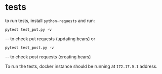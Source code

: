 # tests

to run tests, install `python-requests` and run:

```
pytest test_put.py -v
```

-- to check put requests (updating bears) or

```
pytest test_post.py -v
```

-- to check post requests (creating bears)

To run the tests, docker instance should be running at `172.17.0.1` address.
